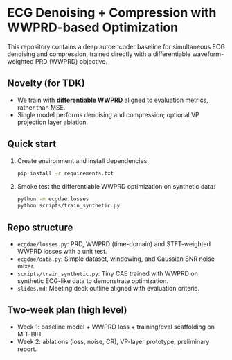 # ECG Denoising + Compression with WWPRD-based Optimization

This repository contains a deep autoencoder baseline for simultaneous ECG denoising and compression, trained directly with a differentiable waveform-weighted PRD (WWPRD) objective.

## Novelty (for TDK)
- We train with **differentiable WWPRD** aligned to evaluation metrics, rather than MSE.
- Single model performs denoising and compression; optional VP projection layer ablation.

## Quick start
1. Create environment and install dependencies:
   ```bash
   pip install -r requirements.txt
   ```
2. Smoke test the differentiable WWPRD optimization on synthetic data:
   ```bash
   python -m ecgdae.losses
   python scripts/train_synthetic.py
   ```

## Repo structure
- `ecgdae/losses.py`: PRD, WWPRD (time-domain) and STFT-weighted WWPRD losses with a unit test.
- `ecgdae/data.py`: Simple dataset, windowing, and Gaussian SNR noise mixer.
- `scripts/train_synthetic.py`: Tiny CAE trained with WWPRD on synthetic ECG-like data to demonstrate optimization.
- `slides.md`: Meeting deck outline aligned with evaluation criteria.

## Two-week plan (high level)
- Week 1: baseline model + WWPRD loss + training/eval scaffolding on MIT-BIH.
- Week 2: ablations (loss, noise, CR), VP-layer prototype, preliminary report.
